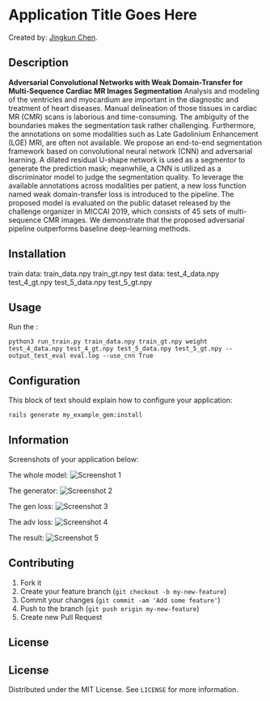 # Application Title Goes Here
<!-- If you'd like to use a logo instead uncomment this code and remove the text above this line

  ![Logo](http://blog.ebuystorm.com/aboutme/avatar.png)

-->

Created by: [Jingkun Chen](http://blog.ebuystorm.com/aboutme.html).



## Description
**Adversarial Convolutional Networks with Weak Domain-Transfer for Multi-Sequence Cardiac MR Images Segmentation** Analysis and modeling of the ventricles and myocardium are important in the diagnostic and treatment of heart diseases. Manual delineation of those tissues in cardiac MR (CMR) scans is laborious and time-consuming. The ambiguity of the boundaries makes the segmentation task rather challenging. Furthermore, the annotations on some modalities such as Late Gadolinium Enhancement (LGE) MRI, are often not available. We propose an end-to-end segmentation framework based on convolutional neural network (CNN) and adversarial learning. A dilated residual U-shape network is used as a segmentor to generate the prediction mask; meanwhile, a CNN is utilized as a discriminator model to judge the segmentation quality. To leverage the available annotations across modalities per patient, a new loss function named weak domain-transfer loss is introduced to the pipeline. The proposed model is evaluated on the public dataset released by the challenge organizer in MICCAI 2019, which consists of 45 sets of multi-sequence CMR images. We demonstrate that the proposed adversarial pipeline outperforms baseline deep-learning methods.

## Installation
train data:
train_data.npy train_gt.npy
test data:
test_4_data.npy test_4_gt.npy test_5_data.npy test_5_gt.npy



## Usage

Run the :

```erb
python3 run_train.py train_data.npy train_gt.npy weight test_4_data.npy test_4_gt.npy test_5_data.npy test_5_gt.npy --output_test_eval eval.log --use_cnn True
```


## Configuration

This block of text should explain how to configure your application:

`rails generate my_example_gem:install`


## Information

Screenshots of your application below:

The whole model:
![Screenshot 1](http://blog.ebuystorm.com/file/image/miccai_2019_segmentor.png)

The generator:
![Screenshot 2](http://blog.ebuystorm.com/file/image/miccai_2019_unet_224.png)

The gen loss:
![Screenshot 3](http://blog.ebuystorm.com/file/image/miccai_2019_gen_loss.png)

The adv loss:
![Screenshot 4](http://blog.ebuystorm.com/file/image/miccai_2019_adv_loss.png)

The result:
![Screenshot 5](http://blog.ebuystorm.com/file/image/miccai_2019_result.png)
## Contributing

1. Fork it
2. Create your feature branch (`git checkout -b my-new-feature`)
3. Commit your changes (`git commit -am 'Add some feature'`)
4. Push to the branch (`git push origin my-new-feature`)
5. Create new Pull Request


## License

<!-- LICENSE -->
## License

Distributed under the MIT License. See `LICENSE` for more information.
